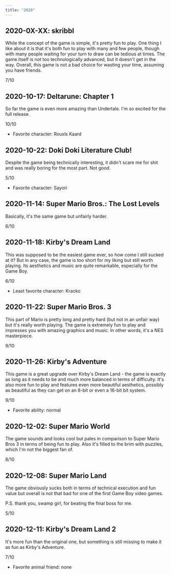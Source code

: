 ```yaml
---
title: "2020"
---
```


## 2020-0X-XX: skribbl

While the concept of the game is simple, it's pretty fun to play. One
thing I like about it is that it's both fun to play with many and few
people, though with many people waiting for your turn to draw can be
tedious at times. The game itself is not too technologically advanced,
but it doesn't get in the way. Overall, this game is not a bad choice
for wasting your time, assuming you have friends.

7/10

## 2020-10-17: Deltarune: Chapter 1

So far the game is even more amazing than Undertale. I'm so excited
for the full release.

10/10

* Favorite character: Rouxls Kaard

## 2020-10-22: Doki Doki Literature Club!

Despite the game being technically interesting, it didn't scare me for
shit and was really boring for the most part. Not good.

5/10

* Favorite character: Sayori

## 2020-11-14: Super Mario Bros.: The Lost Levels

Basically, it's the same game but unfairly harder.

6/10

## 2020-11-18: Kirby's Dream Land

This was supposed to be the easiest game ever, so how come I still
sucked at it? But in any case, the game is too short for my liking but
still worth playing. Its aesthetics and music are quite remarkable,
especially for the Game Boy.

6/10

* Least favorite character: Kracko

## 2020-11-22: Super Mario Bros. 3

This part of Mario is pretty long and pretty hard (but not in an
unfair way) but it's really worth playing. The game is extremely fun
to play and impresses you with amazing graphics and music. In other
words, it's a NES masterpiece.

9/10

## 2020-11-26: Kirby's Adventure

This game is a great upgrade over Kirby's Dream Land - the game is
exactly as long as it needs to be and much more balanced in terms of
difficulty. It's also more fun to play and features even more
beautiful aesthetics, possibly as beautiful as they can get on an
8-bit or even a 16-bit bit system.

9/10

* Favorite ability: normal

## 2020-12-02: Super Mario World

The game sounds and looks cool but pales in comparison to Super Mario
Bros 3 in terms of being fun to play. Also it's filled to the brim
with puzzles, which I'm not the biggest fan of.

8/10

## 2020-12-08: Super Mario Land

The game obviously sucks both in terms of technical execution and fun
value but overall is not that bad for one of the first Game Boy video
games.

P.S. thank you, swamp girl, for beating the final boss for me.

5/10

## 2020-12-11: Kirby's Dream Land 2

It's more fun than the original one, but something is still missing to
make it as fun as Kirby's Adventure.

7/10

* Favorite animal friend: none
